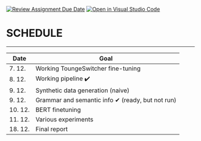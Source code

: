 [![Review Assignment Due Date](https://classroom.github.com/assets/deadline-readme-button-24ddc0f5d75046c5622901739e7c5dd533143b0c8e959d652212380cedb1ea36.svg)](https://classroom.github.com/a/fEFF99tU)
[![Open in Visual Studio Code](https://classroom.github.com/assets/open-in-vscode-718a45dd9cf7e7f842a935f5ebbe5719a5e09af4491e668f4dbf3b35d5cca122.svg)](https://classroom.github.com/online_ide?assignment_repo_id=13123472&assignment_repo_type=AssignmentRepo)

# SCHEDULE
---

| Date | Goal |
| ---- | ---- |
| 7. 12. | Working ToungeSwitcher fine-tuning |
| 8. 12. | Working pipeline ✔️ |
| 9. 12. | Synthetic data generation (naive) |
| 9. 12. | Grammar and semantic info ✔ (ready, but not run) | 
| 10. 12. | BERT finetuning |
| 11. 12. | Various experiments | 
| 18. 12. | Final report |
